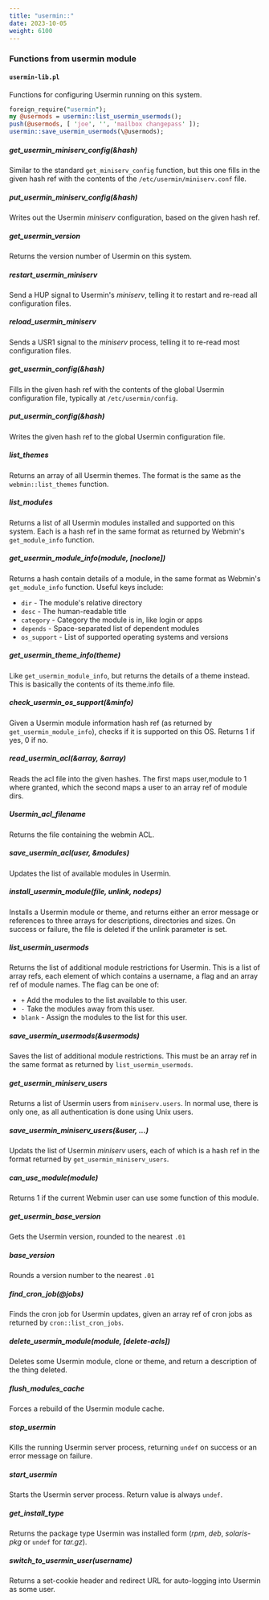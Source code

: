 ```yaml
---
title: "usermin::"
date: 2023-10-05
weight: 6100
---
```


### Functions from usermin module

#### `usermin-lib.pl`

Functions for configuring Usermin running on this system.

```perl
foreign_require("usermin");
my @usermods = usermin::list_usermin_usermods();
push(@usermods, [ 'joe', '', 'mailbox changepass' ]);
usermin::save_usermin_usermods(\@usermods);
```

##### get_usermin_miniserv_config(&hash)

Similar to the standard `get_miniserv_config` function, but this one fills in the given hash ref with the contents of the `/etc/usermin/miniserv.conf` file.

##### put_usermin_miniserv_config(&hash)

Writes out the Usermin _miniserv_ configuration, based on the given hash ref.

##### get_usermin_version

Returns the version number of Usermin on this system.

##### restart_usermin_miniserv

Send a HUP signal to Usermin's _miniserv_, telling it to restart and re-read all configuration files.

##### reload_usermin_miniserv

Sends a USR1 signal to the _miniserv_ process, telling it to re-read most configuration files.

##### get_usermin_config(&hash)

Fills in the given hash ref with the contents of the global Usermin configuration file, typically at `/etc/usermin/config`.

##### put_usermin_config(&hash)

Writes the given hash ref to the global Usermin configuration file.

##### list_themes

Returns an array of all Usermin themes. The format is the same as the `webmin::list_themes` function.

##### list_modules

Returns a list of all Usermin modules installed and supported on this system. Each is a hash ref in the same format as returned by Webmin's `get_module_info` function.

##### get_usermin_module_info(module, [noclone])

Returns a hash contain details of a module, in the same format as Webmin's `get_module_info` function. Useful keys include:

* `dir` - The module's relative directory
* `desc` - The human-readable title
* `category` - Category the module is in, like login or apps
* `depends` - Space-separated list of dependent modules
* `os_support` - List of supported operating systems and versions

##### get_usermin_theme_info(theme)

Like `get_usermin_module_info`, but returns the details of a theme instead. This is basically the contents of its theme.info file.

##### check_usermin_os_support(&minfo)

Given a Usermin module information hash ref (as returned by `get_usermin_module_info`), checks if it is supported on this OS. Returns 1 if yes, 0 if no.

##### read_usermin_acl(&array, &array)

Reads the acl file into the given hashes. The first maps user,module to 1 where granted, which the second maps a user to an array ref of module dirs.

##### Usermin_acl_filename

Returns the file containing the webmin ACL.

##### save_usermin_acl(user, &modules)

Updates the list of available modules in Usermin.

##### install_usermin_module(file, unlink, nodeps)

Installs a Usermin module or theme, and returns either an error message or references to three arrays for descriptions, directories and sizes. On success or failure, the file is deleted if the unlink parameter is set.

##### list_usermin_usermods

Returns the list of additional module restrictions for Usermin. This is a list of array refs, each element of which contains a username, a flag and an array ref of module names. The flag can be one of:

* `+` Add the modules to the list available to this user.
* `-` Take the modules away from this user.
* `blank` - Assign the modules to the list for this user.

##### save_usermin_usermods(&usermods)

Saves the list of additional module restrictions. This must be an array ref in the same format as returned by `list_usermin_usermods`.

##### get_usermin_miniserv_users

Returns a list of Usermin users from `miniserv.users`. In normal use, there is only one, as all authentication is done using Unix users.

##### save_usermin_miniserv_users(&user, ...)

Updats the list of Usermin _miniserv_ users, each of which is a hash ref in the format returned by `get_usermin_miniserv_users`.

##### can_use_module(module)

Returns 1 if the current Webmin user can use some function of this module.

##### get_usermin_base_version

Gets the Usermin version, rounded to the nearest `.01`

##### base_version

Rounds a version number to the nearest `.01`

##### find_cron_job(\@jobs)

Finds the cron job for Usermin updates, given an array ref of cron jobs as returned by `cron::list_cron_jobs`.

##### delete_usermin_module(module, [delete-acls])

Deletes some Usermin module, clone or theme, and return a description of the thing deleted.

##### flush_modules_cache

Forces a rebuild of the Usermin module cache.

##### stop_usermin

Kills the running Usermin server process, returning `undef` on success or an error message on failure.

##### start_usermin

Starts the Usermin server process. Return value is always `undef`.

##### get_install_type

Returns the package type Usermin was installed form (_rpm_, _deb_, _solaris-pkg_ or `undef` for _tar.gz_).

##### switch_to_usermin_user(username)

Returns a set-cookie header and redirect URL for auto-logging into Usermin as some user.
